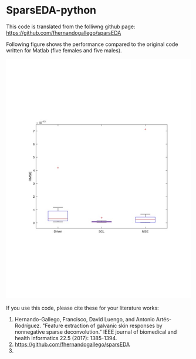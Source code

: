 # SparsEDA-python

This code is translated from the folliwng github page:
https://github.com/fhernandogallego/sparsEDA

Following figure shows the performance compared to the original code written for Matlab (five females and five males).

<img src="rmse_plot.jpg">


If you use this code, please cite these for your literature works:
1. Hernando-Gallego, Francisco, David Luengo, and Antonio Artés-Rodríguez. "Feature extraction of galvanic skin responses by nonnegative sparse deconvolution." IEEE journal of biomedical and health informatics 22.5 (2017): 1385-1394.
2. https://github.com/fhernandogallego/sparsEDA
3. 
